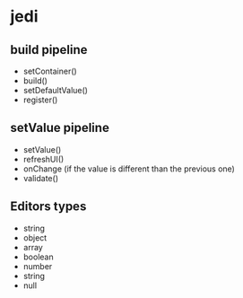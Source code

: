 # jedi

## build pipeline

- setContainer()
- build()
- setDefaultValue()
- register()

## setValue pipeline

- setValue()
- refreshUI()
- onChange (if the value is different than the previous one)
- validate()

## Editors types

- string
- object
- array
- boolean
- number
- string
- null

